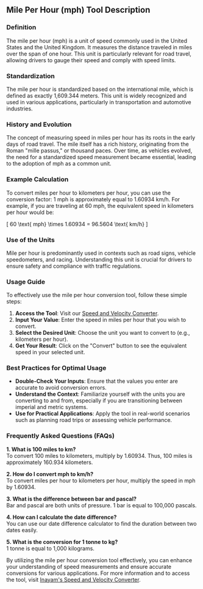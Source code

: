## Mile Per Hour (mph) Tool Description

### Definition
The mile per hour (mph) is a unit of speed commonly used in the United States and the United Kingdom. It measures the distance traveled in miles over the span of one hour. This unit is particularly relevant for road travel, allowing drivers to gauge their speed and comply with speed limits.

### Standardization
The mile per hour is standardized based on the international mile, which is defined as exactly 1,609.344 meters. This unit is widely recognized and used in various applications, particularly in transportation and automotive industries.

### History and Evolution
The concept of measuring speed in miles per hour has its roots in the early days of road travel. The mile itself has a rich history, originating from the Roman "mille passus," or thousand paces. Over time, as vehicles evolved, the need for a standardized speed measurement became essential, leading to the adoption of mph as a common unit.

### Example Calculation
To convert miles per hour to kilometers per hour, you can use the conversion factor: 1 mph is approximately equal to 1.60934 km/h. For example, if you are traveling at 60 mph, the equivalent speed in kilometers per hour would be:

\[ 60 \text{ mph} \times 1.60934 = 96.5604 \text{ km/h} \]

### Use of the Units
Mile per hour is predominantly used in contexts such as road signs, vehicle speedometers, and racing. Understanding this unit is crucial for drivers to ensure safety and compliance with traffic regulations.

### Usage Guide
To effectively use the mile per hour conversion tool, follow these simple steps:
1. **Access the Tool**: Visit our [Speed and Velocity Converter](https://www.inayam.co/unit-converter/speed_velocity).
2. **Input Your Value**: Enter the speed in miles per hour that you wish to convert.
3. **Select the Desired Unit**: Choose the unit you want to convert to (e.g., kilometers per hour).
4. **Get Your Result**: Click on the "Convert" button to see the equivalent speed in your selected unit.

### Best Practices for Optimal Usage
- **Double-Check Your Inputs**: Ensure that the values you enter are accurate to avoid conversion errors.
- **Understand the Context**: Familiarize yourself with the units you are converting to and from, especially if you are transitioning between imperial and metric systems.
- **Use for Practical Applications**: Apply the tool in real-world scenarios such as planning road trips or assessing vehicle performance.

### Frequently Asked Questions (FAQs)

**1. What is 100 miles to km?**  
To convert 100 miles to kilometers, multiply by 1.60934. Thus, 100 miles is approximately 160.934 kilometers.

**2. How do I convert mph to km/h?**  
To convert miles per hour to kilometers per hour, multiply the speed in mph by 1.60934.

**3. What is the difference between bar and pascal?**  
Bar and pascal are both units of pressure. 1 bar is equal to 100,000 pascals.

**4. How can I calculate the date difference?**  
You can use our date difference calculator to find the duration between two dates easily.

**5. What is the conversion for 1 tonne to kg?**  
1 tonne is equal to 1,000 kilograms.

By utilizing the mile per hour conversion tool effectively, you can enhance your understanding of speed measurements and ensure accurate conversions for various applications. For more information and to access the tool, visit [Inayam's Speed and Velocity Converter](https://www.inayam.co/unit-converter/speed_velocity).